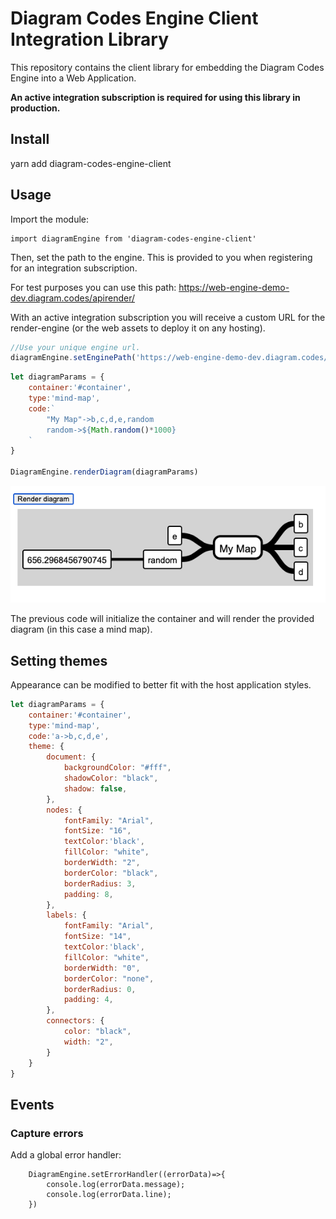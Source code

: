 # Diagram Codes Engine Client Integration Library

This repository contains the client library for embedding the
Diagram Codes Engine into a Web Application.

**An active integration subscription is required for using this library in production.**


## Install

yarn add diagram-codes-engine-client

## Usage

Import the module:

```
import diagramEngine from 'diagram-codes-engine-client'
```

Then, set the path to the engine. This is provided to you when registering
for an integration subscription.

For test purposes you can use this path: https://web-engine-demo-dev.diagram.codes/apirender/


With an active integration subscription you will receive a custom URL for the render-engine (or the web assets to deploy it on any hosting). 


```javascript
//Use your unique engine url.
diagramEngine.setEnginePath('https://web-engine-demo-dev.diagram.codes/apirender/')
```

```javascript
let diagramParams = {
    container:'#container',
    type:'mind-map',
    code:`
        "My Map"->b,c,d,e,random
        random->${Math.random()*1000}
    `
}

DiagramEngine.renderDiagram(diagramParams)

```

![screenshot](assets/screenshot-example.png)

The previous code will initialize the container and will render
the provided diagram (in this case a mind map).


## Setting themes

Appearance can be modified to better fit with the host application styles.

```javascript
let diagramParams = {
    container:'#container',
    type:'mind-map',
    code:'a->b,c,d,e',
    theme: {
        document: {
            backgroundColor: "#fff",
            shadowColor: "black",
            shadow: false,
        },
        nodes: {
            fontFamily: "Arial",
            fontSize: "16",
            textColor:'black',
            fillColor: "white",
            borderWidth: "2",
            borderColor: "black",
            borderRadius: 3,
            padding: 8,
        },
        labels: {
            fontFamily: "Arial",
            fontSize: "14",
            textColor:'black',
            fillColor: "white",
            borderWidth: "0",
            borderColor: "none",
            borderRadius: 0,
            padding: 4,
        },
        connectors: {
            color: "black",
            width: "2",
        }
    }
}

```

## Events

### Capture errors

Add a global error handler:

```
    DiagramEngine.setErrorHandler((errorData)=>{
        console.log(errorData.message);
        console.log(errorData.line);
    })
```



